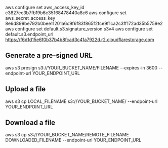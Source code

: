aws configure set aws_access_key_id c3827ec3b7fb19b6c35168478440a8c6
aws configure set aws_secret_access_key 8e6d899be792b0bee11201a6c9f6f83f865f2fce9f1ca2c3ff172ad35b5759e2
aws configure set default.s3.signature_version s3v4
aws configure set default.s3.endpoint_url https://f6d1d15e6f0b37b4b8fcad3c41a7922d.r2.cloudflarestorage.com

## Generate a pre-signed URL

aws s3 presign s3://YOUR_BUCKET_NAME/FILENAME --expires-in 3600 --endpoint-url YOUR_ENDPOINT_URL

## Upload a file

aws s3 cp LOCAL_FILENAME s3://YOUR_BUCKET_NAME/ --endpoint-url YOUR_ENDPOINT_URL

## Download a file

aws s3 cp s3://YOUR_BUCKET_NAME/REMOTE_FILENAME DOWNLOADED_FILENAME --endpoint-url YOUR_ENDPOINT_URL



